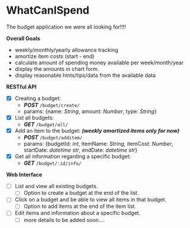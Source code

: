 # WhatCanISpend
The budget application we were all looking for!!!!

**Overall Goals**
- weekly/monthly/yearly allowance tracking
- amortize item costs (start - end)
- calculate amount of spending money available per week/month/year
- display the amounts in chart form.
- display reasonable hints/tips/data from the available data


**RESTful API**
- [X] Creating a budget:
    - ***POST*** ```/budget/create/```
    - params: {name: *String*, amount: *Number*, type: *String*}
- [X] List all budgets:
    - ***GET*** ```/budget/all/```
- [X] Add an item to the budget: ***(weekly amortized items only for now)***
    - ***POST*** ```/budget/additem/```
    - params: {budgetId: *int*, itemName: *String*, itemCost: *Number*, startDate: *datetime str*, endDate: *datetime str*}
- [X] Get all information regarding a specific budget:
    - ***GET*** ```/budget/:id/info/```


**Web Interface**
- [ ] List and view all existing budgets.
    - [ ] Option to create a budget at the end of the list.
- [ ] Click on a budget and be able to view all items in that budget.
    - [ ] Option to add items at the end of the item list.
- [ ] Edit items and information about a specific budget.
    - [ ] more details to be added soon.... 